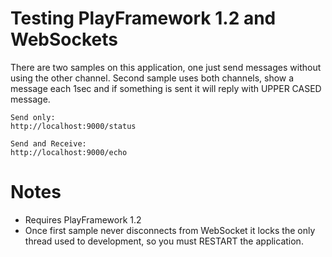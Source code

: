 # Testing PlayFramework 1.2 and WebSockets

There are two samples on this application, one just send messages without using the other channel.
Second sample uses both channels, show a message each 1sec and if something is sent it will reply with UPPER CASED message.

	Send only:
	http://localhost:9000/status
	
	Send and Receive:
	http://localhost:9000/echo
	
	
# Notes

* Requires PlayFramework 1.2
* Once first sample never disconnects from WebSocket it locks the only thread used to development, so you must RESTART the application.